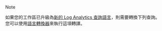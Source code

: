 >[!NOTE]
> 如果您的工作區已升級為[新的 Log Analytics 查詢語言](../articles/log-analytics/log-analytics-log-search-upgrade.md)，則需要轉換下列查詢。 您可以使用[語言轉換器](../articles/log-analytics/log-analytics-log-search-transition.md#language-converter)來執行這項轉譯。